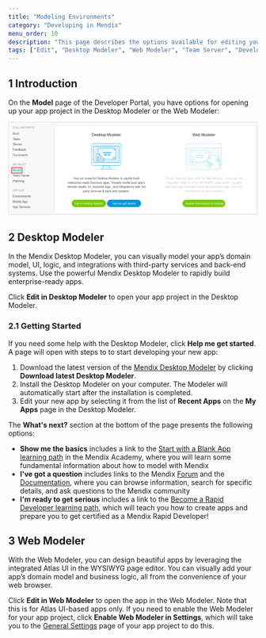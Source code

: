 ```yaml
---
title: "Modeling Environments"
category: "Developing in Mendix"
menu_order: 10
description: "This page describes the options available for editing your app as well as how to view the overview of revisions and commits."
tags: ["Edit", "Desktop Modeler", "Web Modeler", "Team Server", "Developer Portal", "commit"]
---
```


## 1 Introduction

On the **Model** page of the Developer Portal, you have options for opening up your app project in the Desktop Modeler or the Web Modeler:

![](attachments/model.png)

## 2 Desktop Modeler

In the Mendix Desktop Modeler, you can visually model your app’s domain model, UI, logic, and integrations with third-party services and back-end systems. Use the powerful Mendix Desktop Modeler to rapidly build enterprise-ready apps.

Click **Edit in Desktop Modeler** to open your app project in the Desktop Modeler.

### 2.1 Getting Started

If you need some help with the Desktop Modeler, click **Help me get started**. A page will open with steps to to start developing your new app:

1. Download the latest version of the [Mendix Desktop Modeler](https://appstore.home.mendix.com/link/modelers/) by clicking **Download latest Desktop Modeler**.
2. Install the Desktop Modeler on your computer. The Modeler will automatically start after the installation is completed.
3. Edit your new app by selecting it from the list of **Recent Apps** on the **My Apps** page in the Desktop Modeler.

The **What's next?** section at the bottom of the page presents the following options:

* **Show me the basics** includes a link to the [Start with a Blank App learning path](https://gettingstarted.mendixcloud.com/link/path/2) in the Mendix Academy, where you will learn some fundamental information about how to model with Mendix
* **I've got a question** includes links to the Mendix [Forum](https://gettingstarted.mendixcloud.com/index3.html) and the [Documentation](https://docs.mendix.com/), where you can browse information, search for specific details, and ask questions to the Mendix community
* **I'm ready to get serious** includes a link to the [Become a Rapid Developer learning path](https://gettingstarted.mendixcloud.com/link/path/10), which will teach you how to create apps and prepare you to get certified as a Mendix Rapid Developer!

## 3  Web Modeler

With the Web Modeler, you can design beautiful apps by leveraging the integrated Atlas UI in the WYSIWYG page editor. You can visually add your app’s domain model and business logic, all from the convenience of your web browser.

Click **Edit in Web Modeler** to open the app in the Web Modeler. Note that this is for Atlas UI-based apps only. If you need to enable the Web Modeler for your app project, click **Enable Web Modeler in Settings**, which will take you to the [General Settings](../settings/general-settings) page of your app project to do this.


